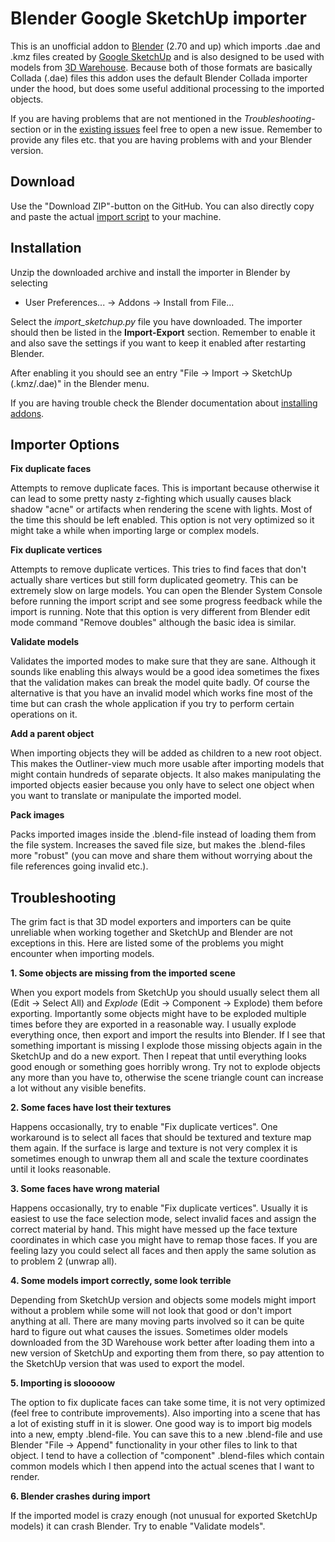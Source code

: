 Blender Google SketchUp importer
================================

This is an unofficial addon to [Blender](http://www.blender.org/) (2.70 and up) which imports .dae and .kmz files created by [Google SketchUp](http://www.sketchup.com/) and is also designed to be used with models from [3D Warehouse](https://3dwarehouse.sketchup.com/). Because both of those formats are basically Collada (.dae) files this addon uses the default Blender Collada importer under the hood, but does some useful additional processing to the imported objects.

If you are having problems that are not mentioned in the *Troubleshooting*-section or in the [existing issues](https://github.com/heikkisa/blender-import-sketchup/issues) feel free to open a new issue. Remember to provide any files etc. that you are having problems with and your Blender version.

Download
--------

Use the "Download ZIP"-button on the GitHub. You can also directly copy and paste the actual [import script](src/import_sketchup.py) to your machine.

Installation
------------

Unzip the downloaded archive and install the importer in Blender by selecting

 - User Preferences... -> Addons -> Install from File...

Select the *import_sketchup.py* file you have downloaded. The importer should then be listed in the **Import-Export** section. Remember to enable it and also save the settings if you want to keep it enabled after restarting Blender.

After enabling it you should see an entry "File -> Import -> SketchUp (.kmz/.dae)" in the Blender menu.

If you are having trouble check the Blender documentation about [installing addons](http://wiki.blender.org/index.php/Doc:2.6/Manual/Extensions/Python/Add-Ons).

Importer Options
----------------

**Fix duplicate faces**

Attempts to remove duplicate faces. This is important because otherwise it can lead to some pretty nasty z-fighting which usually causes black shadow "acne" or artifacts when rendering the scene with lights. Most of the time this should be left enabled. This option is not very optimized so it might take a while when importing large or complex models.

**Fix duplicate vertices**

Attempts to remove duplicate vertices. This tries to find faces that don't actually share vertices but still form duplicated geometry. This can be extremely slow on large models. You can open the Blender System Console before running the import script and see some progress feedback while the import is running. Note that this option is very different from Blender edit mode command "Remove doubles" although the basic idea is similar.

**Validate models**

Validates the imported modes to make sure that they are sane. Although it sounds like enabling this always would be a good idea sometimes the fixes that the validation makes can break the model quite badly. Of course the alternative is that you have an invalid model which works fine most of the time but can crash the whole application if you try to perform certain operations on it.

**Add a parent object**

When importing objects they will be added as children to a new root object. This makes the Outliner-view much more usable after importing models that might contain hundreds of separate objects. It also makes manipulating the imported objects easier because you only have to select one object when you want to translate or manipulate the imported model.

**Pack images**

Packs imported images inside the .blend-file instead of loading them from the file system. Increases the saved file size, but makes the .blend-files more "robust" (you can move and share them without worrying about the file references going invalid etc.).

Troubleshooting
---------------

The grim fact is that 3D model exporters and importers can be quite unreliable when working together and SketchUp and Blender are not exceptions in this. Here are listed some of the problems you might encounter when importing models.

**1. Some objects are missing from the imported scene**

When you export models from SketchUp you should usually select them all (Edit -> Select All) and *Explode* (Edit -> Component -> Explode) them before exporting. Importantly some objects might have to be exploded multiple times before they are exported in a reasonable way. I usually explode everything once, then export and import the results into Blender. If I see that something important is missing I explode those missing objects again in the SketchUp and do a new export. Then I repeat that until everything looks good enough or something goes horribly wrong. Try not to explode objects any more than you have to, otherwise the scene triangle count can increase a lot without any visible benefits.

**2. Some faces have lost their textures**

Happens occasionally, try to enable "Fix duplicate vertices". One workaround is to select all faces that should be textured and texture map them again. If the surface is large and texture is not very complex it is sometimes enough to unwrap them all and scale the texture coordinates until it looks reasonable.

**3. Some faces have wrong material**

Happens occasionally, try to enable "Fix duplicate vertices". Usually it is easiest to use the face selection mode, select invalid faces and assign the correct material by hand. This might have messed up the face texture coordinates in which case you might have to remap those faces. If you are feeling lazy you could select all faces and then apply the same solution as to problem 2 (unwrap all).

**4. Some models import correctly, some look terrible**

Depending from SketchUp version and objects some models might import without a problem while some will not look that good or don't import anything at all. There are many moving parts involved so it can be quite hard to figure out what causes the issues. Sometimes older models downloaded from the 3D Warehouse work better after loading them into a new version of SketchUp and exporting them from there, so pay attention to the SketchUp version that was used to export the model.

**5. Importing is slooooow**

The option to fix duplicate faces can take some time, it is not very optimized (feel free to contribute improvements). Also importing into a scene that has a lot of existing stuff in it is slower. One good way is to import big models into a new, empty .blend-file. You can save this to a new .blend-file and use Blender "File -> Append" functionality in your other files to link to that object. I tend to have a collection of "component" .blend-files which contain common models which I then append into the actual scenes that I want to render.

**6. Blender crashes during import**

If the imported model is crazy enough (not unusual for exported SketchUp models) it can crash Blender. Try to enable "Validate models".

